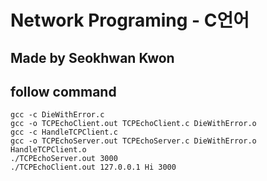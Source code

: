 # Network Programing - C언어
## Made by Seokhwan Kwon

## follow command

```
gcc -c DieWithError.c
gcc -o TCPEchoClient.out TCPEchoClient.c DieWithError.o
gcc -c HandleTCPClient.c
gcc -o TCPEchoServer.out TCPEchoServer.c DieWithError.o HandleTCPClient.o
./TCPEchoServer.out 3000
./TCPEchoClient.out 127.0.0.1 Hi 3000
